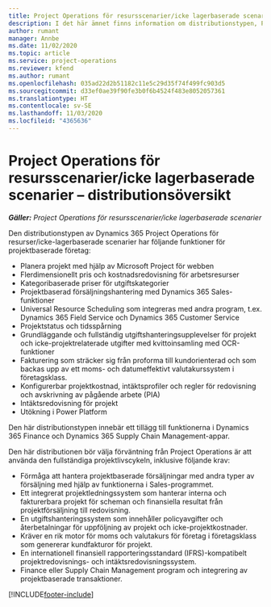```yaml
---
title: Project Operations för resursscenarier/icke lagerbaserade scenarier – distributionsöversikt
description: I det här ämnet finns information om distributionstypen, Project Operations för resurser/icke-lagerbaserade scenarier.
author: rumant
manager: Annbe
ms.date: 11/02/2020
ms.topic: article
ms.service: project-operations
ms.reviewer: kfend
ms.author: rumant
ms.openlocfilehash: 035ad22d2b51182c11e5c29d35f74f499fc903d5
ms.sourcegitcommit: d33ef0ae39f90fe3b0f6b4524f483e8052057361
ms.translationtype: HT
ms.contentlocale: sv-SE
ms.lasthandoff: 11/03/2020
ms.locfileid: "4365636"
---
```

# <a name="project-operations-for-resourcenon-stocked-based-scenarios-deployment-overview"></a>Project Operations för resursscenarier/icke lagerbaserade scenarier – distributionsöversikt

_**Gäller:** Project Operations för resursscenarier/icke lagerbaserade scenarier_

Den distributionstypen av Dynamics 365 Project Operations för resurser/icke-lagerbaserade scenarier har följande funktioner för projektbaserade företag:

- Planera projekt med hjälp av Microsoft Project för webben
- Flerdimensionellt pris och kostnadsredovisning för arbetsresurser
- Kategoribaserade priser för utgiftskategorier
- Projektbaserad försäljningshantering med Dynamics 365 Sales-funktioner
- Universal Resource Scheduling som integreras med andra program, t.ex. Dynamics 365 Field Service och Dynamics 365 Customer Service
- Projektstatus och tidsspårning
- Grundläggande och fullständig utgiftshanteringsupplevelser för projekt och icke-projektrelaterade utgifter med kvittoinsamling med OCR-funktioner
- Fakturering som sträcker sig från proforma till kundorienterad och som backas upp av ett moms- och datumeffektivt valutakurssystem i företagsklass.
- Konfigurerbar projektkostnad, intäktsprofiler och regler för redovisning och avskrivning av pågående arbete (PIA)
- Intäktsredovisning för projekt
- Utökning i Power Platform

Den här distributionstypen innebär ett tillägg till funktionerna i Dynamics 365 Finance och Dynamics 365 Supply Chain Management-appar.

Den här distributionen bör välja förväntning från Project Operations är att använda den fullständiga projektlivscykeln, inklusive följande krav:

- Förmåga att hantera projektbaserade försäljningar med andra typer av försäljning med hjälp av funktionerna i Sales-programmet.
- Ett integrerat projektledningssystem som hanterar interna och fakturerbara projekt för scheman och finansiella resultat från projektförsäljning till redovisning.
- En utgiftshanteringssystem som innehåller policyavgifter och återbetalningar för uppföljning av projekt och icke-projektkostnader.
- Kräver en rik motor för moms och valutakurs för företag i företagsklass som genererar kundfakturor för projekt.
- En internationell finansiell rapporteringsstandard (IFRS)-kompatibelt projektredovisnings- och intäktsredovisningssystem.
- Finance eller Supply Chain Management program och integrering av projektbaserade transaktioner.


[!INCLUDE[footer-include](../includes/footer-banner.md)]